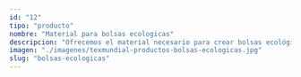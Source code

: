 ```yaml
---
id: "12"
tipo: "producto"
nombre: "Material para bolsas ecologicas"
descripcion: "Ofrecemos el material necesario para crear bolsas ecológicas. Se trata de una tela no tejida hecha con polipropileno que es bastante resistente al rasgado, rayos UV, sirve de aislante eléctrico e, incluso, absorbe tinta por lo que pueden personalizarse."
imagen: "./imagenes/texmundial-productos-bolsas-ecologicas.jpg"
slug: "bolsas-ecologicas"
---
```

